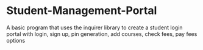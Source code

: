 # Student-Management-Portal
A basic program that uses the inquirer library to create a student login portal with login, sign up, pin generation, add courses, check fees, pay fees options
